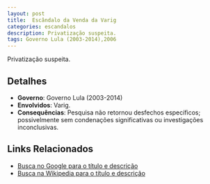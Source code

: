 ```yaml
---
layout: post
title:  Escândalo da Venda da Varig
categories: escandalos
description: Privatização suspeita.
tags: Governo Lula (2003-2014),2006
---
```


Privatização suspeita.

## Detalhes
- **Governo**: Governo Lula (2003-2014)
- **Envolvidos**: Varig.
- **Consequências**: Pesquisa não retornou desfechos específicos; possivelmente sem condenações significativas ou investigações inconclusivas.

## Links Relacionados
- [Busca no Google para o título e descrição](https://www.google.com/search?q=Esc%C3%A2ndalo%20da%20Venda%20da%20Varig%20Privatiza%C3%A7%C3%A3o%20suspeita.%20Governo%20Lula%20%282003-2014%29)
- [Busca na Wikipedia para o título e descrição](https://en.wikipedia.org/w/index.php?search=Esc%C3%A2ndalo%20da%20Venda%20da%20Varig%20Privatiza%C3%A7%C3%A3o%20suspeita.%20Governo%20Lula%20%282003-2014%29)
